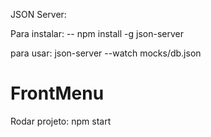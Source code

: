 JSON Server:

Para instalar:
-- npm install -g json-server

para usar: json-server --watch mocks/db.json

# FrontMenu

Rodar projeto: npm start
